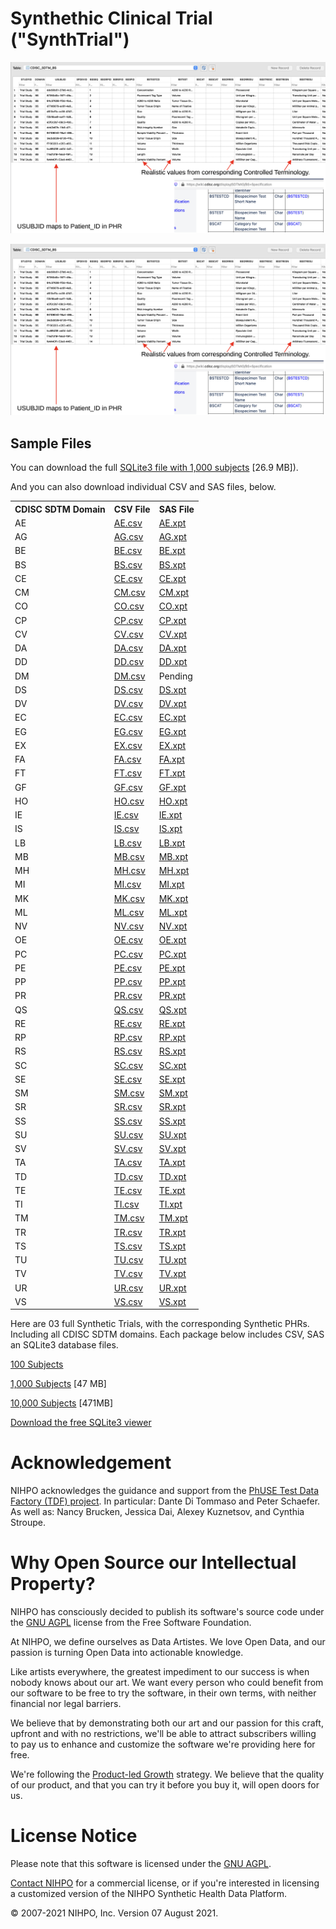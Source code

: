 # Synthethic Clinical Trial ("SynthTrial")



![BS Domain](CDISC_SDTM_BS.png)

![CO Domain](CDISC_SDTM_BS.png)

## Sample Files

You can download the full [SQLite3 file with 1,000 subjects](SDTM_1000/SDTM_1000.sqlite3.zip) [26.9 MB]).

And you can also download individual CSV and SAS files, below.

<table style="width:100%">
    <tr>
        <th>CDISC SDTM Domain</th>
        <th>CSV File</th>
        <th>SAS File</th>
    </tr>
    <tr>
        <td>AE</td>
        <td><a href="SDTM_1000/csv_files/AE.csv">AE.csv</a></td>
        <td><a href="SDTM_1000/xpt_files/AE.xpt">AE.xpt</a></td>
    </tr>
    <tr>
        <td>AG</td>
        <td><a href="SDTM_1000/csv_files/AG.csv">AG.csv</a></td>
        <td><a href="SDTM_1000/xpt_files/AG.xpt">AG.xpt</a></td>
    </tr>
    <tr>
        <td>BE</td>
        <td><a href="SDTM_1000/csv_files/BE.csv">BE.csv</a></td>
        <td><a href="SDTM_1000/xpt_files/BE.xpt">BE.xpt</a></td>
    </tr>
    <tr>
        <td>BS</td>
        <td><a href="SDTM_1000/csv_files/BS.csv">BS.csv</a></td>
        <td><a href="SDTM_1000/xpt_files/BS.xpt">BS.xpt</a></td>
    </tr>
    <tr>
        <td>CE</td>
        <td><a href="SDTM_1000/csv_files/CE.csv">CE.csv</a></td>
        <td><a href="SDTM_1000/xpt_files/CE.xpt">CE.xpt</a></td>
    </tr>
    <tr>
        <td>CM</td>
        <td><a href="SDTM_1000/csv_files/CM.csv">CM.csv</a></td>
        <td><a href="SDTM_1000/xpt_files/CM.xpt">CM.xpt</a></td>
    </tr>
    <tr>
        <td>CO</td>
        <td><a href="SDTM_1000/csv_files/CO.csv">CO.csv</a></td>
        <td><a href="SDTM_1000/xpt_files/CO.xpt">CO.xpt</a></td>
    </tr>
    <tr>
        <td>CP</td>
        <td><a href="SDTM_1000/csv_files/CP.csv">CP.csv</a></td>
        <td><a href="SDTM_1000/xpt_files/CP.xpt">CP.xpt</a></td>
    </tr>
    <tr>
        <td>CV</td>
        <td><a href="SDTM_1000/csv_files/CV.csv">CV.csv</a></td>
        <td><a href="SDTM_1000/xpt_files/CV.xpt">CV.xpt</a></td>
    </tr>
    <tr>
        <td>DA</td>
        <td><a href="SDTM_1000/csv_files/DA.csv">DA.csv</a></td>
        <td><a href="SDTM_1000/xpt_files/DA.xpt">DA.xpt</a></td>
    </tr>
    <tr>
        <td>DD</td>
        <td><a href="SDTM_1000/csv_files/DD.csv">DD.csv</a></td>
        <td><a href="SDTM_1000/xpt_files/DD.xpt">DD.xpt</a></td>
    </tr>
    <tr>
        <td>DM</td>
        <td><a href="SDTM_1000/csv_files/DM.csv">DM.csv</a></td>
        <td>Pending</a></td>
    </tr>
    <tr>
        <td>DS</td>
        <td><a href="SDTM_1000/csv_files/DS.csv">DS.csv</a></td>
        <td><a href="SDTM_1000/xpt_files/DS.xpt">DS.xpt</a></td>
    </tr>
    <tr>
        <td>DV</td>
        <td><a href="SDTM_1000/csv_files/DV.csv">DV.csv</a></td>
        <td><a href="SDTM_1000/xpt_files/DV.xpt">DV.xpt</a></td>
    </tr>
    <tr>
        <td>EC</td>
        <td><a href="SDTM_1000/csv_files/EC.csv">EC.csv</a></td>
        <td><a href="SDTM_1000/xpt_files/EC.xpt">EC.xpt</a></td>
    </tr>
    <tr>
        <td>EG</td>
        <td><a href="SDTM_1000/csv_files/EG.csv">EG.csv</a></td>
        <td><a href="SDTM_1000/xpt_files/EG.xpt">EG.xpt</a></td>
    </tr>
    <tr>
        <td>EX</td>
        <td><a href="SDTM_1000/csv_files/EX.csv">EX.csv</a></td>
        <td><a href="SDTM_1000/xpt_files/EX.xpt">EX.xpt</a></td>
    </tr>
    <tr>
        <td>FA</td>
        <td><a href="SDTM_1000/csv_files/FA.csv">FA.csv</a></td>
        <td><a href="SDTM_1000/xpt_files/FA.xpt">FA.xpt</a></td>
    </tr>
    <tr>
        <td>FT</td>
        <td><a href="SDTM_1000/csv_files/FT.csv">FT.csv</a></td>
        <td><a href="SDTM_1000/xpt_files/FT.xpt">FT.xpt</a></td>
    </tr>
    <tr>
        <td>GF</td>
        <td><a href="SDTM_1000/csv_files/GF.csv">GF.csv</a></td>
        <td><a href="SDTM_1000/xpt_files/GF.xpt">GF.xpt</a></td>
    </tr>
    <tr>
        <td>HO</td>
        <td><a href="SDTM_1000/csv_files/HO.csv">HO.csv</a></td>
        <td><a href="SDTM_1000/xpt_files/HO.xpt">HO.xpt</a></td>
    </tr>
    <tr>
        <td>IE</td>
        <td><a href="SDTM_1000/csv_files/IE.csv">IE.csv</a></td>
        <td><a href="SDTM_1000/xpt_files/IE.xpt">IE.xpt</a></td>
    </tr>
    <tr>
        <td>IS</td>
        <td><a href="SDTM_1000/csv_files/IS.csv">IS.csv</a></td>
        <td><a href="SDTM_1000/xpt_files/IS.xpt">IS.xpt</a></td>
    </tr>
    <tr>
        <td>LB</td>
        <td><a href="SDTM_1000/csv_files/LB.csv">LB.csv</a></td>
        <td><a href="SDTM_1000/xpt_files/LB.xpt">LB.xpt</a></td>
    </tr>
    <tr>
        <td>MB</td>
        <td><a href="SDTM_1000/csv_files/MB.csv">MB.csv</a></td>
        <td><a href="SDTM_1000/xpt_files/MB.xpt">MB.xpt</a></td>
    </tr>
    <tr>
        <td>MH</td>
        <td><a href="SDTM_1000/csv_files/MH.csv">MH.csv</a></td>
        <td><a href="SDTM_1000/xpt_files/MH.xpt">MH.xpt</a></td>
    </tr>
    <tr>
        <td>MI</td>
        <td><a href="SDTM_1000/csv_files/MI.csv">MI.csv</a></td>
        <td><a href="SDTM_1000/xpt_files/MI.xpt">MI.xpt</a></td>
    </tr>
    <tr>
        <td>MK</td>
        <td><a href="SDTM_1000/csv_files/MK.csv">MK.csv</a></td>
        <td><a href="SDTM_1000/xpt_files/MK.xpt">MK.xpt</a></td>
    </tr>
    <tr>
        <td>ML</td>
        <td><a href="SDTM_1000/csv_files/ML.csv">ML.csv</a></td>
        <td><a href="SDTM_1000/xpt_files/ML.xpt">ML.xpt</a></td>
    </tr>
    <tr>
        <td>NV</td>
        <td><a href="SDTM_1000/csv_files/NV.csv">NV.csv</a></td>
        <td><a href="SDTM_1000/xpt_files/NV.xpt">NV.xpt</a></td>
    </tr>
    <tr>
        <td>OE</td>
        <td><a href="SDTM_1000/csv_files/OE.csv">OE.csv</a></td>
        <td><a href="SDTM_1000/xpt_files/OE.xpt">OE.xpt</a></td>
    </tr>
    <tr>
        <td>PC</td>
        <td><a href="SDTM_1000/csv_files/PC.csv">PC.csv</a></td>
        <td><a href="SDTM_1000/xpt_files/PC.xpt">PC.xpt</a></td>
    </tr>
    <tr>
        <td>PE</td>
        <td><a href="SDTM_1000/csv_files/PE.csv">PE.csv</a></td>
        <td><a href="SDTM_1000/xpt_files/PE.xpt">PE.xpt</a></td>
    </tr>
    <tr>
        <td>PP</td>
        <td><a href="SDTM_1000/csv_files/PP.csv">PP.csv</a></td>
        <td><a href="SDTM_1000/xpt_files/PP.xpt">PP.xpt</a></td>
    </tr>
    <tr>
        <td>PR</td>
        <td><a href="SDTM_1000/csv_files/PR.csv">PR.csv</a></td>
        <td><a href="SDTM_1000/xpt_files/PR.xpt">PR.xpt</a></td>
    </tr>
    <tr>
        <td>QS</td>
        <td><a href="SDTM_1000/csv_files/QS.csv">QS.csv</a></td>
        <td><a href="SDTM_1000/xpt_files/QS.xpt">QS.xpt</a></td>
    </tr>
    <tr>
        <td>RE</td>
        <td><a href="SDTM_1000/csv_files/RE.csv">RE.csv</a></td>
        <td><a href="SDTM_1000/xpt_files/RE.xpt">RE.xpt</a></td>
    </tr>
    <tr>
        <td>RP</td>
        <td><a href="SDTM_1000/csv_files/RP.csv">RP.csv</a></td>
        <td><a href="SDTM_1000/xpt_files/RP.xpt">RP.xpt</a></td>
    </tr>
    <tr>
        <td>RS</td>
        <td><a href="SDTM_1000/csv_files/RS.csv">RS.csv</a></td>
        <td><a href="SDTM_1000/xpt_files/RS.xpt">RS.xpt</a></td>
    </tr>
    <tr>
        <td>SC</td>
        <td><a href="SDTM_1000/csv_files/SC.csv">SC.csv</a></td>
        <td><a href="SDTM_1000/xpt_files/SC.xpt">SC.xpt</a></td>
    </tr>
    <tr>
        <td>SE</td>
        <td><a href="SDTM_1000/csv_files/SE.csv">SE.csv</a></td>
        <td><a href="SDTM_1000/xpt_files/SE.xpt">SE.xpt</a></td>
    </tr>
    <tr>
        <td>SM</td>
        <td><a href="SDTM_1000/csv_files/SM.csv">SM.csv</a></td>
        <td><a href="SDTM_1000/xpt_files/SM.xpt">SM.xpt</a></td>
    </tr>
    <tr>
        <td>SR</td>
        <td><a href="SDTM_1000/csv_files/SR.csv">SR.csv</a></td>
        <td><a href="SDTM_1000/xpt_files/SR.xpt">SR.xpt</a></td>
    </tr>
    <tr>
        <td>SS</td>
        <td><a href="SDTM_1000/csv_files/SS.csv">SS.csv</a></td>
        <td><a href="SDTM_1000/xpt_files/SS.xpt">SS.xpt</a></td>
    </tr>
    <tr>
        <td>SU</td>
        <td><a href="SDTM_1000/csv_files/SU.csv">SU.csv</a></td>
        <td><a href="SDTM_1000/xpt_files/SU.xpt">SU.xpt</a></td>
    </tr>
    <tr>
        <td>SV</td>
        <td><a href="SDTM_1000/csv_files/SV.csv">SV.csv</a></td>
        <td><a href="SDTM_1000/xpt_files/SV.xpt">SV.xpt</a></td>
    </tr>
    <tr>
        <td>TA</td>
        <td><a href="SDTM_1000/csv_files/TA.csv">TA.csv</a></td>
        <td><a href="SDTM_1000/xpt_files/TA.xpt">TA.xpt</a></td>
    </tr>
    <tr>
        <td>TD</td>
        <td><a href="SDTM_1000/csv_files/TD.csv">TD.csv</a></td>
        <td><a href="SDTM_1000/xpt_files/TD.xpt">TD.xpt</a></td>
    </tr>
    <tr>
        <td>TE</td>
        <td><a href="SDTM_1000/csv_files/TE.csv">TE.csv</a></td>
        <td><a href="SDTM_1000/xpt_files/TE.xpt">TE.xpt</a></td>
    </tr>
    <tr>
        <td>TI</td>
        <td><a href="SDTM_1000/csv_files/TI.csv">TI.csv</a></td>
        <td><a href="SDTM_1000/xpt_files/TI.xpt">TI.xpt</a></td>
    </tr>
    <tr>
        <td>TM</td>
        <td><a href="SDTM_1000/csv_files/TM.csv">TM.csv</a></td>
        <td><a href="SDTM_1000/xpt_files/TM.xpt">TM.xpt</a></td>
    </tr>
    <tr>
        <td>TR</td>
        <td><a href="SDTM_1000/csv_files/TR.csv">TR.csv</a></td>
        <td><a href="SDTM_1000/xpt_files/TR.xpt">TR.xpt</a></td>
    </tr>
    <tr>
        <td>TS</td>
        <td><a href="SDTM_1000/csv_files/TS.csv">TS.csv</a></td>
        <td><a href="SDTM_1000/xpt_files/TS.xpt">TS.xpt</a></td>
    </tr>
    <tr>
        <td>TU</td>
        <td><a href="SDTM_1000/csv_files/TU.csv">TU.csv</a></td>
        <td><a href="SDTM_1000/xpt_files/TU.xpt">TU.xpt</a></td>
    </tr>
    <tr>
        <td>TV</td>
        <td><a href="SDTM_1000/csv_files/TV.csv">TV.csv</a></td>
        <td><a href="SDTM_1000/xpt_files/TV.xpt">TV.xpt</a></td>
    </tr>
    <tr>
        <td>UR</td>
        <td><a href="SDTM_1000/csv_files/UR.csv">UR.csv</a></td>
        <td><a href="SDTM_1000/xpt_files/UR.xpt">UR.xpt</a></td>
    </tr>
    <tr>
        <td>VS</td>
        <td><a href="SDTM_1000/csv_files/VS.csv">VS.csv</a></td>
        <td><a href="SDTM_1000/xpt_files/VS.xpt">VS.xpt</a></td>
    </tr>
</table> 


Here are 03 full Synthetic Trials, with the corresponding Synthetic PHRs. Including all CDISC SDTM domains. 
Each package below includes CSV, SAS an SQLite3 database files.

[100 Subjects](http://nihpo.com/SDTM_100.zip)

[1,000 Subjects](http://nihpo.com/SDTM_1000.zip) [47 MB]

[10,000 Subjects](http://nihpo.com/SDTM_10000.zip) [471MB]

[Download the free SQLite3 viewer](https://sqlitebrowser.org/)

# Acknowledgement

NIHPO acknowledges the guidance and support from the [PhUSE Test Data Factory (TDF) project](https://github.com/phuse-org/TestDataFactory). In particular: Dante Di Tommaso and Peter Schaefer. As well as: Nancy Brucken, Jessica Dai, Alexey Kuznetsov, and Cynthia Stroupe.


# Why Open Source our Intellectual Property?

NIHPO has consciously decided to publish its software's source code under the [GNU AGPL](https://www.gnu.org/licenses/why-affero-gpl.html) license from the Free Software Foundation.

At NIHPO, we define ourselves as Data Artistes. We love Open Data, and our passion is turning Open Data into actionable knowledge.

Like artists everywhere, the greatest impediment to our success is when nobody knows about our art. We want every person who could benefit from our software to be free to try the software, in their own terms, with neither financial nor legal barriers.

We believe that by demonstrating both our art and our passion for this craft, upfront and with no restrictions, we'll be able to attract subscribers willing to pay us to enhance and customize the software we're providing here for free.

We're following the [Product-led Growth](https://www.productled.org/foundations/what-is-product-led-growth) strategy. We believe that the quality of our product, and that you can try it before you buy it, will open doors for us.



# License Notice
Please note that this software is licensed under the [GNU AGPL](https://www.gnu.org/licenses/why-affero-gpl.html).

[Contact NIHPO](mailto:Jose.Lacal@NIHPO.com?subject=GitHub%20inquiry.) for a commercial license, or if you're interested in licensing a customized version of the NIHPO Synthetic Health Data Platform.

:copyright: 2007-2021 NIHPO, Inc.     Version 07 August 2021.